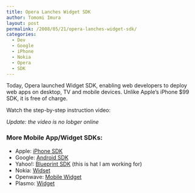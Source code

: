 ```yaml
---
title: Opera Lanches Widget SDK
author: Tomomi Imura
layout: post
permalink: /2008/05/21/opera-lanches-widget-sdk/
categories:
  - Dev
  - Google
  - iPhone
  - Nokia
  - Opera
  - SDK
---
```

Today, Opera launched Widget SDK, enabling web developers to deploy web apps on desktop, TV and mobile devices. Unlike Apple&#8217;s iPhone $99 SDK, it is free of charge.

Watch the step-by-step instruction video:  

*Update: the video is no lobger online*

### More Mobile App/Widget SDKs: 

* Apple: <a href="http://developer.apple.com/iphone/program/" target="_blank">iPhone SDK</a>
* Google: <a href="http://code.google.com/android/" target="_blank">Android SDK</a>
* Yahoo!: <a href="http://mobile.yahoo.com/developers" target="_blank">Blueprint SDK</a> (this is hat I am working for)
* Nokia: <a href="http://developer.widsets.com/" target="_blank">Widset</a>
* Openwave: <a href="http://www.openwave.com/us/products/client_products/mobile_widgets/" target="_blank">Mobile Widget</a>
* Plasmo: <a href="http://plusmo.com/" target="_blank">Widget</a>